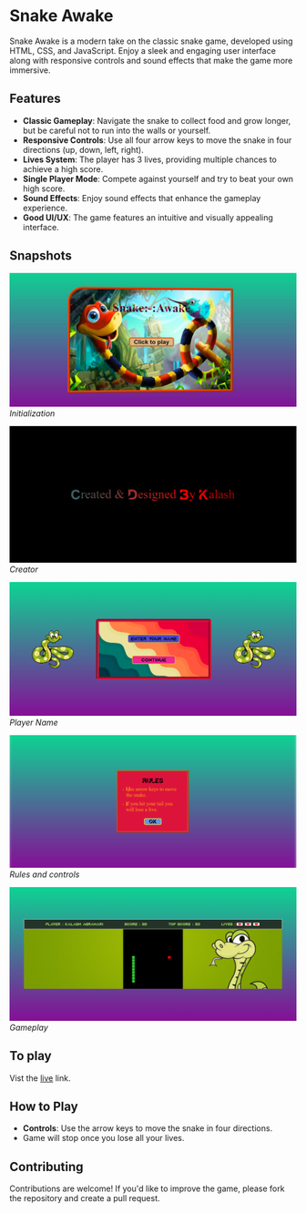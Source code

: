 # Snake Awake

Snake Awake is a modern take on the classic snake game, developed using HTML, CSS, and JavaScript. Enjoy a sleek and engaging user interface along with responsive controls and sound effects that make the game more immersive.

## Features

- **Classic Gameplay**: Navigate the snake to collect food and grow longer, but be careful not to run into the walls or yourself.
- **Responsive Controls**: Use all four arrow keys to move the snake in four directions (up, down, left, right).
- **Lives System**: The player has 3 lives, providing multiple chances to achieve a high score.
- **Single Player Mode**: Compete against yourself and try to beat your own high score.
- **Sound Effects**: Enjoy sound effects that enhance the gameplay experience.
- **Good UI/UX**: The game features an intuitive and visually appealing interface.

## Snapshots

![Screenshot 1](readme-image/ss_01.JPG)
*Initialization*

![Screenshot 2](readme-image/ss_02.png)
*Creator*

![Screenshot 3](readme-image/ss_03.png)
*Player Name*

![Screenshot 4](readme-image/ss_04.png)
*Rules and controls*

![Screenshot 5](readme-image/ss_05.png)
*Gameplay*


## To play

Vist the [live](https://code2forever.github.io/snakeawake/) link.

## How to Play

- **Controls**: Use the arrow keys to move the snake in four directions.
- Game will stop once you lose all your lives.

## Contributing

Contributions are welcome! If you'd like to improve the game, please fork the repository and create a pull request.
